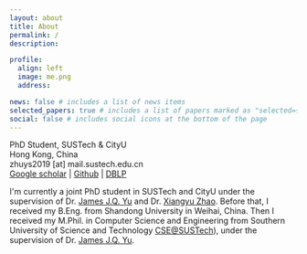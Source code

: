 ```yaml
---
layout: about
title: About
permalink: /
description:

profile:
  align: left
  image: me.png
  address:

news: false # includes a list of news items
selected_papers: true # includes a list of papers marked as "selected={true}"
social: false # includes social icons at the bottom of the page
---
```


PhD Student, SUSTech & CityU<br>
Hong Kong, China<br>
zhuys2019 [at] mail.sustech.edu.cn<br>
[Google scholar](https://scholar.google.com/) | [Github](https://github.com/YasoZ) | [DBLP](https://dblp.org/pid/286/7280.html)

I'm currently a joint PhD student in SUSTech and CityU under the supervision of Dr. [James J.Q. Yu](https://jamesyu.me/) and Dr. [Xiangyu Zhao](https://zhaoxyai.github.io/).
Before that, I received my B.Eng. from Shandong University in Weihai, China. Then I received my M.Phil. in Computer Science and Engineering from Southern University of Science and Technology [CSE@SUSTech](https://cse.sustech.edu.cn/)), under the supervision of Dr. [James J.Q. Yu](https://jamesyu.me/).
